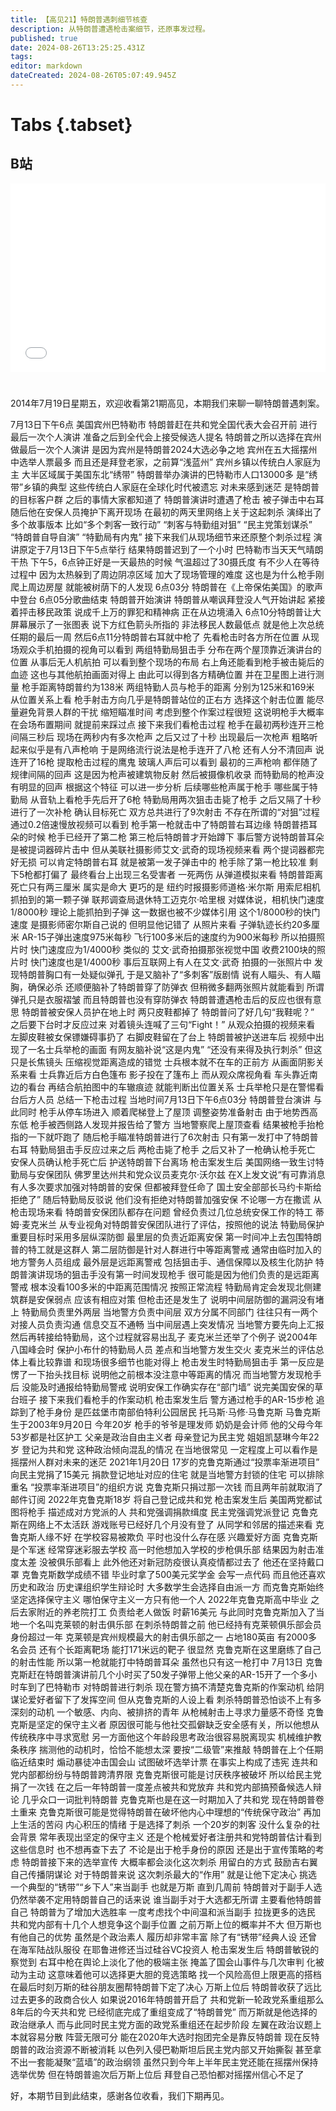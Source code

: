 ```yaml
---
title: 【高见21】特朗普遇刺细节核查
description: 从特朗普遭遇枪击案细节，还原事发过程。
published: true
date: 2024-08-26T13:25:25.431Z
tags: 
editor: markdown
dateCreated: 2024-08-26T05:07:49.945Z
---
```


# Tabs {.tabset}

## B站

<div style="position: relative; padding: 30% 45%;">
<iframe style="position: absolute; width: 100%; height: 100%; left: 0; top: 0;" src="//player.bilibili.com/player.html?&bvid=BV1kS421X7GN&page=1&as_wide=1&high_quality=1&danmaku=1&autoplay=0" scrolling="no" border="0" frameborder="no" framespacing="0" allowfullscreen="true"></iframe>
</div>


#

2014年7月19日星期五，欢迎收看第21期高见，本期我们来聊一聊特朗普遇刺案。

7月13日下午6点
美国宾州巴特勒市
特朗普赶在共和党全国代表大会召开前
进行最后一次个人演讲
准备之后到全代会上接受候选人提名
特朗普之所以选择在宾州做最后一次个人演讲
是因为宾州是特朗普2024大选必争之地
宾州在五大摇摆州中选举人票最多
而且还是拜登老家，之前算“浅蓝州”
宾州乡镇以传统白人家庭为主
大半区域属于美国东北“绣带”
特朗普举办演讲的巴特勒市人口13000多
是“绣带”乡镇的典型
这些传统白人家庭在全球化时代被遗忘
对未来感到迷茫
是特朗普的目标客户群
之后的事情大家都知道了
特朗普演讲时遭遇了枪击
被子弹击中右耳
随后他在安保人员掩护下离开现场
在最初的两天里网络上关于这起刺杀
演绎出了多个故事版本
比如“多个刺客一致行动”
“刺客与特勤组对狙”
“民主党策划谋杀”
“特朗普自导自演”
“特勤局有内鬼”
接下来我们从现场细节来还原整个刺杀过程
演讲原定于7月13日下午5点举行
结果特朗普迟到了一个小时
巴特勒市当天天气晴朗干热
下午5，6点钟正好是一天最热的时候
气温超过了30摄氏度
有不少人在等待过程中
因为太热躲到了周边阴凉区域
加大了现场管理的难度
这也是为什么枪手刚爬上周边房屋
就能被树荫下的人发现
6点03分
特朗普在《上帝保佑美国》的歌声中登台
6点05分歌曲结束
特朗普开始演讲
特朗普从嘲讽拜登没人气开始讲起
紧接着抨击移民政策
说成千上万的罪犯和精神病
正在从边境涌入
6点10分特朗普让大屏幕展示了一张图表
说下方红色箭头所指的
非法移民人数最低点
就是他上次总统任期的最后一周
然后6点11分特朗普右耳就中枪了
先看枪击时各方所在位置
从现场观众手机拍摄的视角可以看到
两组特勤局狙击手
分布在两个屋顶靠近演讲台的位置
从事后无人机航拍
可以看到整个现场的布局
右上角还能看到枪手被击毙后的血迹
这也与其他航拍画面对得上
由此可以得到各方精确位置
并在卫星图上进行测量
枪手距离特朗普约为138米
两组特勤人员与枪手的距离
分别为125米和169米
从位置关系上看
枪手射击方向几乎是特朗普站位的正右方
选择这个射击位置
能尽量避免背景人群的干扰
缩短瞄准时间
考虑到整个作案过程很短
这说明枪手大概率在会场布置期间
就提前来踩过点
接下来我们看枪击过程
枪手在最初两秒连开三枪
间隔三秒后
现场在两秒内有多次枪声
之后又过了十秒
出现最后一次枪声
粗略听起来似乎是有八声枪响
于是网络流行说法是枪手连开了八枪
还有人分不清回声
说连开了16枪
提取枪击过程的鹰鬼
玻璃人声后可以看到
最初的三声枪响
都伴随了规律间隔的回声
这是因为枪声被建筑物反射
然后被摄像机收录
而特勤局的枪声没有明显的回声
根据这个特征
可以进一步分析
后续哪些枪声属于枪手
哪些属于特勤局
从音轨上看枪手先后开了6枪
特勤局用两次狙击击毙了枪手
之后又隔了十秒
进行了一次补枪
确认目标死亡
双方总共进行了9次射击
不存在所谓的“对狙”过程
通过0.2倍速慢放视频可以看到
枪手第一枪就击中了特朗普右耳边缘
特朗普捂耳朵的时候
枪手已经开了第二枪
第三枪后特朗普才开始蹲下
事后警方说特朗普耳朵
是被提词器碎片击中
但从美联社摄影师艾文·武奇的现场视频来看
两个提词器都完好无损
可以肯定特朗普右耳
就是被第一发子弹击中的
枪手除了第一枪比较准
剩下5枪都打偏了
最终看台上出现三名受害者
一死两伤
从弹道模拟来看
特朗普距离死亡只有两三厘米
属实是命大
更巧的是
纽约时报摄影师道格·米尔斯
用索尼相机抓拍到的第一颗子弹
联邦调查局退休特工迈克尔·哈里根
对媒体说，相机快门速度1/8000秒
理论上能抓拍到子弹
这一数据也被不少媒体引用
这个1/8000秒的快门速度
是摄影师密尔斯自己说的
但明显他记错了
从照片来看
子弹轨迹长约20多厘米
AR-15子弹出速度975米每秒
飞行100多米后的速度约为900米每秒
所以拍摄照片时
快门速度应为1/4000秒
类似的
艾文·武奇拍摄那张视觉中国
收费2100块的照片时
快门速度也是1/4000秒
事后互联网上有人在艾文·武奇
拍摄的一张照片中
发现特朗普胸口有一处疑似弹孔
于是又脑补了“多刺客”版剧情
说有人瞄头、有人瞄胸，确保必杀
还顺便脑补了特朗普穿了防弹衣
但稍微多翻两张照片就能看到
所谓弹孔只是衣服褶皱
而且特朗普也没有穿防弹衣
特朗普遭遇枪击后的反应也很有意思
特朗普被安保人员护在地上时
两只皮鞋都掉了
特朗普问了好几句“我鞋呢？”
之后要下台时才反应过来
对着镜头连喊了三句“Fight！”
从观众拍摄的视频来看
左脚皮鞋被女保镖嫌碍事扔了
右脚皮鞋留在了台上
特朗普被护送进车后
视频中出现了一名士兵举枪的画面
有网友脑补说“这是内鬼”
“还没有来得及执行刺杀”
但这只是长焦镜头
压缩视觉距离造成的错觉
士兵根本就不在车的正前方
从画面阴影关系来看
士兵靠近后方白色篷布
影子投在了篷布上
而从观众席视角看
车头靠近南边的看台
再结合航拍图中的车辙痕迹
就能判断出位置关系
士兵举枪只是在警惕看台后方人员
总结一下枪击过程
当地时间7月13日下午6点03分
特朗普登台演讲
与此同时
枪手从停车场进入
顺着爬梯登上了屋顶
调整姿势准备射击
由于地势西高东低
枪手被西侧路人发现并报告给了警方
当地警察爬上屋顶查看
结果被枪手抬枪指的一下就吓跑了
随后枪手瞄准特朗普进行了6次射击
只有第一发打中了特朗普右耳
特勤局狙击手反应过来之后
两枪击毙了枪手
之后又补了一枪确认枪手死亡
安保人员确认枪手死亡后
护送特朗普下台离场
枪击案发生后
美国网络一致生讨特勤局与安保团队
佛罗里达州共和党众议员麦克尔·沃尔兹
在X上发文说“有可靠消息
有人多次要求加强对特朗普的安保
但都被拜登任命了
国土安全部部长马约卡斯给拒绝了”
随后特勤局反驳说
他们没有拒绝对特朗普加强安保
不论哪一方在撒谎
从枪击现场来看
特朗普安保团队都存在问题
曾经负责过几位总统安保工作的特工
蒂姆·麦克米兰
从专业视角对特朗普安保团队进行了评估，按照他的说法
特勤局保护重要目标时采用多层纵深防御
最里层的负责近距离安保
第一时间冲上去包围特朗普的特工就是这群人
第二层防御是针对人群进行中等距离警戒
通常由临时加入的地方警务人员组成
最外层是远距离警戒
包括狙击手、通信保障以及核生化防护
特朗普演讲现场的狙击手没有第一时间发现枪手
很可能是因为他们负责的是远距离警戒
根本没看100多米的中距离范围情况
按照正常流程
特勤局肯定会发现北侧建筑群是安保弱点
应该有相应对策
但枪击还是发生了
说明中间层防御的漏洞没有堵上
特勤局负责里外两层
当地警方负责中间层
双方分属不同部门
往往只有一两个对接人员负责沟通
信息交互不通畅
当中间层遇上突发情况
当地警方要先向上汇报
然后再转接给特勤局，这个过程就容易出乱子
麦克米兰还举了个例子
说2004年八国峰会时
保护小布什的特勤局人员
差点和当地警方发生交火
麦克米兰的评估总体上看比较靠谱
和现场很多细节也能对得上
枪击发生时特勤局狙击手
第一反应是愣了一下抬头找目标
说明他之前根本没注意中等距离的情况
而当地警方发现枪手后
没能及时通报给特勤局警戒
说明安保工作确实存在“部门墙”
说完美国安保的草台班子
接下来我们看枪手的作案动机
枪击案发生后
警方通过枪手的AR-15步枪
追踪到了枪手身份
是匹兹堡市南部伯特利公园居民
托马斯·马修·马鲁克斯
马鲁克斯生于2003年9月20日
今年20岁
枪手的爷爷是理发师
奶奶是会计师
他的父母今年53岁都是社区护工
父亲是政治自由主义者
母亲登记为民主党
姐姐凯瑟琳今年22岁
登记为共和党
这种政治倾向混乱的情况
在当地很常见
一定程度上可以看作是
摇摆州人群对未来的迷茫
2021年1月20日
17岁的克鲁克斯通过“投票率渐进项目”
向民主党捐了15美元
捐款登记地址对应的住宅
就是当地警方封锁的住宅
可以排除重名
“投票率渐进项目”的组织方说
克鲁克斯只捐过那一次钱
而且两年前就取消了邮件订阅
2022年克鲁克斯18岁
将自己登记成共和党
枪击案发生后
美国两党都试图将枪手
描述成对方党派的人
共和党强调捐款缉度
民主党强调党派登记
克鲁克斯在网络上不太活跃
游戏账号已经好几个月没有登了
从同学和邻居的描述来看
克鲁克斯人缘不好
在学校容易被欺负
平时也没什么存在感
兴趣爱好方面
克鲁克斯是个军迷
经常穿迷彩服去学校
高一时他想加入学校的步枪俱乐部
结果因为射击准度太差
没被俱乐部看上
此外他还对新冠防疫很认真疫情都过去了
他还在坚持戴口罩
克鲁克斯数学成绩不错
毕业时拿了500美元奖学金
会写一点代码
而且他还喜欢历史和政治
历史课组织学生辩论时
大多数学生会选择自由派一方
而克鲁克斯始终坚定选择保守主义
哪怕保守主义一方只有他一个人
2022年克鲁克斯高中毕业
之后去家附近的养老院打工
负责给老人做饭
时薪16美元
与此同时克鲁克斯加入了当地一个名叫克莱顿的射击俱乐部
在刺杀特朗普之前
他已经持有克莱顿俱乐部会员身份超过一年
克莱顿是宾州规模最大的射击俱乐部之一
占地180英亩
有2000多名会员
还有个长距离靶场
能打171米远的靶子
很显然
克鲁克斯在这里磨练了自己的射击性能
所以第一枪就能打中特朗普耳朵
虽然也只有这一枪打中
7月13日
克鲁克斯赶在特朗普演讲前几个小时买了50发子弹带上他父亲的AR-15开了一个多小时车到了巴特勒市
对特朗普进行刺杀
现在警方搞不清楚克鲁克斯的作案动机
给阴谋论爱好者留下了发挥空间
但从克鲁克斯的人设上看
刺杀特朗普恐怕谈不上有多深刻的动机
一个敏感、内向、被排挤的青年
从枪械射击上寻求力量感不奇怪
克鲁克斯是坚定的保守主义者
原因很可能与他社交孤僻缺乏安全感有关，所以他想从传统秩序中寻求宽慰
另一方面他这个年龄段思考政治很容易脱离现实
机械维护教条秩序
揣测他的动机时，恰恰不能想太深
要按“二级管”来推敲
特朗普在上个任期临近结束时
煽动暴徒冲击国会山
试图破坏选举计票
在事实上构成了违宪
连共和党内部都纷纷与特朗普跨清界限
克鲁克斯很可能是讨厌秩序被破坏
所以给民主党捐了一次钱
在之后一年特朗普一度差点被共和党放弃
共和党内部搞预备候选人辩论
几乎众口一词批判特朗普
克鲁克斯也是在这一时期加入了共和党
现在特朗普卷土重来
克鲁克斯很可能是觉得特朗普在破坏他内心中理想的“传统保守政治”
再加上生活的苦闷
内心积压的情绪
于是选择了刺杀
一个20岁的刺客
没什么复杂的社会背景
常年表现出坚定的保守主义
还是个枪械爱好者注册共和党特朗普估计看到这些信息时
也不想再查下去了
不论是出于枪手身份的原因
还是出于宣传策略的考虑
特朗普接下来的选举宣传
大概率都会淡化这次刺杀
用留白的方式
鼓励吉右翼自己传播阴谋论
对于特朗普来说
这次刺杀最大的“作用”
就是让他下定决心
挑选一个典型的“锈带”“乡下人”来当副手
也就是万斯
直到几周前
特朗普对于副手人选仍然举袭不定用特朗普自己的话来说
谁当副手对于大选都无所谓
主要看他特朗普自己
特朗普为了增加大选胜率
一度考虑找个中间温和派当副手
拉拢更多的选民
共和党内部有十几个人想竞争这个副手位置
之前万斯上位的概率并不大
但万斯也有他自己的优势
虽然是个政治素人
履历却非常丰富
除了有“锈带”经典人设
还曾在海军陆战队服役
在耶鲁进修还当过硅谷VC投资人
枪击案发生后
特朗普敏锐的察觉到
右耳中枪在舆论上淡化了他的极端主张
掩盖了国会山事件与几次审判
化被动为主动
这意味着他可以选择更大胆的竞选策略
找一个风险高但上限更高的搭档
在最后时刻万斯的硅谷朋友圈帮特朗普下定了决心
万斯上位后
特朗普收获了远比过去更多的政商合伙人
如果说2016年特朗普开启了
共和党新一轮政党系重组那么8年后的今天共和党
已经彻底完成了重组变成了“特朗普党”
而万斯就是他选择的政治继承人
而与此同时民主党方面的政党系重组还在起步阶段
左翼在政治议题上本就容易分散
阵营无限可分
能在2020年大选时抱团完全是靠反特朗普
现在反特朗普的政治资源不断被消耗
以色列入侵巴勒斯坦后民主党内部又开始撕裂
甚至拿不出一套能凝聚“蓝墙”的政治纲领
虽然只到今年上半年民主党还能在摇摆州保持选举优势
但在特朗普逾次后万斯上位后
拜登自己恐怕都对摇摆州信心不足了




好，本期节目到此结束，感谢各位收看，我们下期再见。
